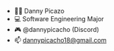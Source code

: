 - 🧍‍♂️ Danny Picazo
- 💻 Software Engineering Major
- 🎮 @dannypicacho (Discord)
- 📫 dannypicacho18@gmail.com

<!---
Dannypicacho/Dannypicacho is a ✨ special ✨ repository because its `README.md` (this file) appears on your GitHub profile.
You can click the Preview link to take a look at your changes.
--->
